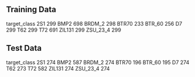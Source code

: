 ## Training Data
target_class
2S1         299
BMP2        698
BRDM_2      298
BTR70       233
BTR_60      256
D7          299
T62         299
T72         691
ZIL131      299
ZSU_23_4    299

## Test Data
target_class
2S1         274
BMP2        587
BRDM_2      274
BTR70       196
BTR_60      195
D7          274
T62         273
T72         582
ZIL131      274
ZSU_23_4    274

